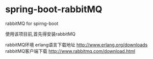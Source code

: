 # spring-boot-rabbitMQ
rabbitMQ for spirng-boot

使用该项目前,首先得安装rabbitMQ<br>

rabbitMQ环境 erlang语言下载地址 http://www.erlang.org/downloads<br>
rabbitMQ客户端下载 http://www.rabbitmq.com/download.html
